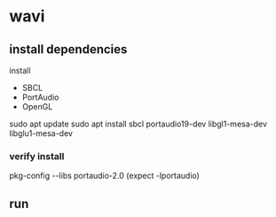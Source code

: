 
# wavi

## install dependencies

install
* SBCL
* PortAudio
* OpenGL 

sudo apt update
sudo apt install sbcl portaudio19-dev libgl1-mesa-dev libglu1-mesa-dev

### verify install

pkg-config --libs portaudio-2.0 (expect -lportaudio)

## run

